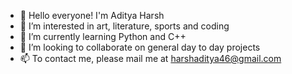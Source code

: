 - 👋 Hello everyone! I'm Aditya Harsh
- 👀 I’m interested in art, literature, sports and coding
- 🌱 I’m currently learning Python and C++
- 💞️ I’m looking to collaborate on general day to day projects
- 📫 To contact me, please mail me at harshaditya46@gmail.com
